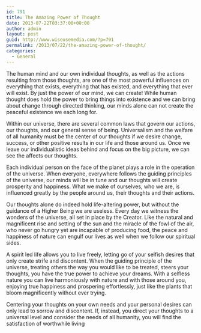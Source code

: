 ```yaml
---
id: 791
title: The Amazing Power of Thought
date: 2013-07-22T03:37:00+00:00
author: admin
layout: post
guid: http://www.wiseusemedia.com/?p=791
permalink: /2013/07/22/the-amazing-power-of-thought/
categories:
  - General
---
```

The human mind and our own individual thoughts, as well as the actions resulting from those thoughts, are one of the most powerful influences on everything that exists, everything that has existed, and everything that ever will exist. By just the power of our mind, we can create! While human thought does hold the power to bring things into existence and we can bring about change through directed thinking, our minds alone can not create the peaceful existence we each long for.

Within our universe, there are several common laws that govern our actions, our thoughts, and our general sense of being. Universalism and the welfare of all humanity must be the center of our thoughts if we desire change, success, or other positive results in our life and those around us. Once we leave our individualistic ideas behind and focus on the big picture, we can see the affects our thoughts.

Each individual person on the face of the planet plays a role in the operation of the universe. When everyone, everywhere follows the guiding principles of the universe, our minds will be in tune and our thoughts will create prosperity and happiness. What we make of ourselves, who we are, is influenced greatly by the people around us, their thoughts and their actions.

Our thoughts alone do indeed hold life-altering power, but without the guidance of a Higher Being we are useless. Every day we witness the wonders of the universe, all set in place by the Creator. Like the natural and magnificent rise and setting of the sun and the miracle of the fowl of the air, who never go hungry yet are incapable of producing food, the peace and happiness of nature can engulf our lives as well when we follow our spiritual sides.

A spirit led life allows you to live freely, letting go of your selfish desires that only create strife and discontent. When the guiding principle of the universe, treating others the way you would like to be treated, steers your thoughts, you have the true power to achieve your dreams. With a selfless nature you can live harmoniously with nature and with those around you, enjoying true happiness and prospering effortlessly, just like the plants that bloom magnificently without ever trying.

Centering your thoughts on your own needs and your personal desires can only lead to sorrow and discontent. If, instead, you direct your thoughts to a universal level and consider the needs of all humanity, you will find the satisfaction of worthwhile living